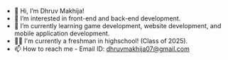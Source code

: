 - 👋 Hi, I’m Dhruv Makhija!
- 👀 I’m interested in front-end and back-end development.
- 🌱 I’m currently learning game development, website development, and mobile application development.
- 👨‍🎓 I'm currently a freshman in highschool! (Class of 2025).
- 📫 How to reach me - Email ID: dhruvmakhija07@gmail.com
